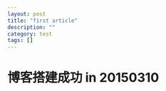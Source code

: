 ```yaml
---
layout: post
title: "first article"
description: ""
category: test
tags: []
---
```


# 博客搭建成功 in 20150310
